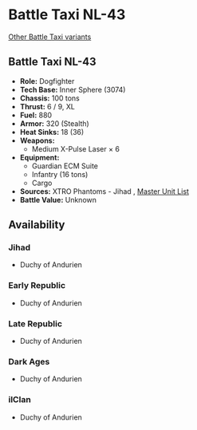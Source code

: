 # Battle Taxi NL-43 

[Other Battle Taxi variants](../battle_taxi.md) 

## Battle Taxi NL-43 

- **Role:** Dogfighter 
- **Tech Base:** Inner Sphere (3074) 
- **Chassis:** 100 tons 
- **Thrust:** 6 / 9, XL 
- **Fuel:** 880 
- **Armor:** 320 (Stealth) 
- **Heat Sinks:** 18 (36) 
- **Weapons:** 
  - Medium X-Pulse Laser × 6 
- **Equipment:** 
  - Guardian ECM Suite 
  - Infantry (16 tons) 
  - Cargo 
- **Sources:** XTRO Phantoms - Jihad , [Master Unit List](http://masterunitlist.info/Unit/Details/5610) 
- **Battle Value:** Unknown 

## Availability 

### Jihad 

- Duchy of Andurien 

### Early Republic 

- Duchy of Andurien 

### Late Republic 

- Duchy of Andurien 

### Dark Ages 

- Duchy of Andurien 

### ilClan 

- Duchy of Andurien 

